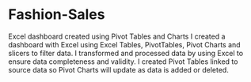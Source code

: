 # Fashion-Sales
Excel dashboard created using Pivot Tables and Charts
I created a dashboard with Excel using Excel Tables, PivotTables, Pivot Charts and slicers to filter data.
I transformed and processed data by using Excel to ensure data completeness and validity.
I created Pivot Tables linked to source data so Pivot Charts will update as data is added or deleted.
